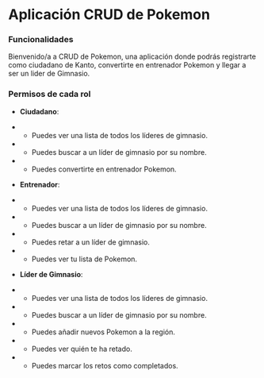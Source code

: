 # Aplicación CRUD de Pokemon

### Funcionalidades

Bienvenido/a a CRUD de Pokemon, una aplicación donde podrás registrarte como ciudadano de Kanto, convertirte en
entrenador Pokemon y llegar a ser un lider de Gimnasio.

### Permisos de cada rol

* **Ciudadano**:
*
    * Puedes ver una lista de todos los líderes de gimnasio.
*
    * Puedes buscar a un líder de gimnasio por su nombre.
*
    * Puedes convertirte en entrenador Pokemon.

* **Entrenador**:
*
    * Puedes ver una lista de todos los líderes de gimnasio.
*
    * Puedes buscar a un líder de gimnasio por su nombre.
*
    * Puedes retar a un líder de gimnasio.
*
    * Puedes ver tu lista de Pokemon.

* **Líder de Gimnasio**:
*
    * Puedes ver una lista de todos los líderes de gimnasio.
*
    * Puedes buscar a un líder de gimnasio por su nombre.
*
    * Puedes añadir nuevos Pokemon a la región.
*
    * Puedes ver quién te ha retado.
*
    * Puedes marcar los retos como completados.